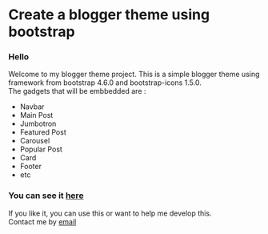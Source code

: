 # Create a blogger theme using bootstrap
### Hello
Welcome to my blogger theme project. This is a simple blogger theme using framework from bootstrap 4.6.0 and bootstrap-icons 1.5.0.\
The gadgets that will be embbedded are :
- Navbar
- Main Post
- Jumbotron
- Featured Post
- Carousel
- Popular Post
- Card
- Footer
- etc

### You can see it [here](https://bgsstyles.blogspot.com)  
If you like it, you can use this or want to help me develop this.\
Contact me by [email](mailto:bgs@bgs.web.id)
